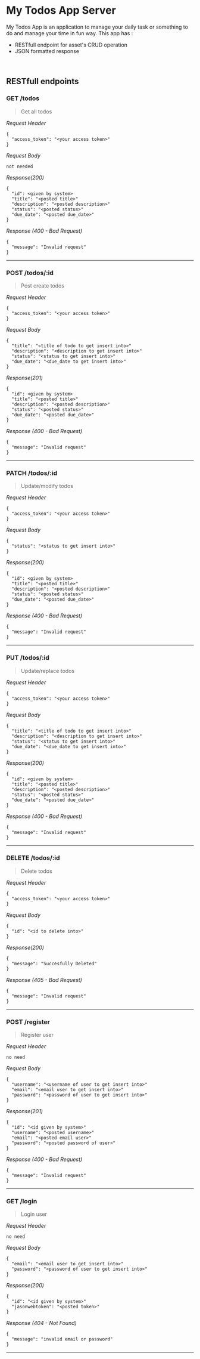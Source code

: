 # My Todos App Server
My Todos App is an application to manage your daily task or something to do and manage your time in fun way. This app has :
* RESTfull endpoint for asset's CRUD operation
* JSON formatted response

&nbsp;

## RESTfull endpoints
### GET /todos

> Get all todos

_Request Header_
```
{
  "access_token": "<your access token>"
}
```

_Request Body_
```
not needed
```

_Response(200)_
```
{
  "id": <given by system>
  "title": "<posted title>"
  "description": "<posted description>"
  "status": "<posted status>"
  "due_date": "<posted due_date>"
}
```

_Response (400 - Bad Request)_
```
{
  "message": "Invalid request"
}
```
---

### POST /todos/:id
> Post create todos

_Request Header_
```
{
  "access_token": "<your access token>"
}
```

_Request Body_
```
{
  "title": "<title of todo to get insert into>"
  "description": "<description to get insert into>"
  "status": "<status to get insert into>"
  "due_date": "<due_date to get insert into>"
}
```

_Response(201)_
```
{
  "id": <given by system>
  "title": "<posted title>"
  "description": "<posted description>"
  "status": "<posted status>"
  "due_date": "<posted due_date>"
}
```

_Response (400 - Bad Request)_
```
{
  "message": "Invalid request"
}
```
---

### PATCH /todos/:id

> Update/modify todos

_Request Header_
```
{
  "access_token": "<your access token>"
}
```

_Request Body_
```
{
  "status": "<status to get insert into>"
}
```

_Response(200)_
```
{
  "id": <given by system>
  "title": "<posted title>"
  "description": "<posted description>"
  "status": "<posted status>"
  "due_date": "<posted due_date>"
}
```

_Response (400 - Bad Request)_
```
{
  "message": "Invalid request"
}
```
---

### PUT /todos/:id

> Update/replace todos

_Request Header_
```
{
  "access_token": "<your access token>"
}
```

_Request Body_
```
{
  "title": "<title of todo to get insert into>"
  "description": "<description to get insert into>"
  "status": "<status to get insert into>"
  "due_date": "<due_date to get insert into>"
}
```

_Response(200)_
```
{
  "id": <given by system>
  "title": "<posted title>"
  "description": "<posted description>"
  "status": "<posted status>"
  "due_date": "<posted due_date>"
}
```

_Response (400 - Bad Request)_
```
{
  "message": "Invalid request"
}
```
---

### DELETE /todos/:id

> Delete todos

_Request Header_
```
{
  "access_token": "<your access token>"
}
```

_Request Body_
```
{
  "id": "<id to delete into>"
}
```

_Response(200)_
```
{
  "message": "Succesfully Deleted"
}
```

_Response (405 - Bad Request)_
```
{
  "message": "Invalid request"
}
```
---

### POST /register

> Register user

_Request Header_
```
no need
```

_Request Body_
```
{
  "username": "<username of user to get insert into>"
  "email": "<email user to get insert into>"
  "password": "<password of user to get insert into>"
}
```

_Response(201)_
```
{
  "id": "<id given by system>"
  "username": "<posted username>"
  "email": "<posted email user>"
  "password": "<posted password of user>"
}
```

_Response (400 - Bad Request)_
```
{
  "message": "Invalid request"
}
```
---

### GET /login

> Login user

_Request Header_
```
no need
```

_Request Body_
```
{
  "email": "<email user to get insert into>"
  "password": "<password of user to get insert into>"
}
```

_Response(200)_
```
{
  "id": "<id given by system>"
  "jasonwebtoken": "<posted token>"
}
```

_Response (404 - Not Found)_
```
{
  "message": "invalid email or password"
}
```
---
